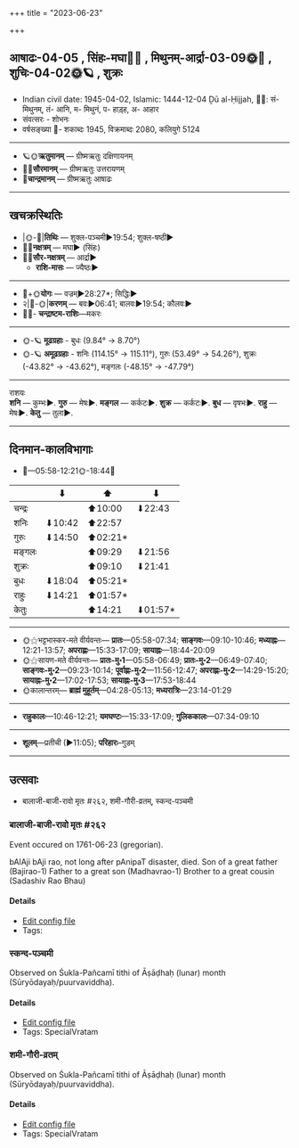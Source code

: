 +++
title = "2023-06-23"

+++
## आषाढः-04-05  ,  सिंहः-मघा🌛🌌  ,  मिथुनम्-आर्द्रा-03-09🌞🌌  ,  शुचिः-04-02🌞🪐  ,  शुक्रः
- Indian civil date: 1945-04-02, Islamic: 1444-12-04 Ḏū al-Ḥijjah, 🌌🌞: सं- मिथुनम्, तं- आनि, म- मिथुनं, प- हाड़्ह, अ- आहार
- संवत्सरः - शोभनः
- वर्षसङ्ख्या 🌛- शकाब्दः 1945, विक्रमाब्दः 2080, कलियुगे 5124
___________________
- 🪐🌞**ऋतुमानम्** — ग्रीष्मऋतुः दक्षिणायनम्
- 🌌🌞**सौरमानम्** — ग्रीष्मऋतुः उत्तरायणम्
- 🌛**चान्द्रमानम्** — ग्रीष्मऋतुः आषाढः
___________________


## खचक्रस्थितिः
- |🌞-🌛|**तिथिः** — शुक्ल-पञ्चमी►19:54; शुक्ल-षष्ठी►  
- 🌌🌛**नक्षत्रम्** — मघा► (सिंहः)  
- 🌌🌞**सौर-नक्षत्रम्** — आर्द्रा►  
  - **राशि-मासः** — ज्यैष्ठः► 
___________________
- 🌛+🌞**योगः** — वज्रम्►28:27*; सिद्धिः►  
- २|🌛-🌞|**करणम्** — बवः►06:41; बालवः►19:54; कौलवः►  
- 🌌🌛- **चन्द्राष्टम-राशिः**—मकरः  
___________________
- 🌞-🪐 **मूढग्रहाः** - बुधः (9.84° → 8.70°)
- 🌞-🪐 **अमूढग्रहाः** - शनिः (114.15° → 115.11°), गुरुः (53.49° → 54.26°), शुक्रः (-43.82° → -43.62°), मङ्गलः (-48.15° → -47.79°)
___________________
राशयः  
**शनि** — कुम्भः►. **गुरु** — मेषः►. **मङ्गल** — कर्कटः►. **शुक्र** — कर्कटः►. **बुध** — वृषभः►. **राहु** — मेषः►. **केतु** — तुला►. 
___________________


## दिनमान-कालविभागाः
- 🌅—05:58-12:21🌞-18:44🌇  

|      |⬇     |⬆     |⬇     |
|------|-----|-----|------|
|चन्द्रः|     |⬆10:00 |⬇22:43 |
|शनिः   |⬇10:42 |⬆22:57 |     |
|गुरुः  |⬇14:50 |⬆02:21*|     |
|मङ्गलः |     |⬆09:29 |⬇21:56 |
|शुक्रः |     |⬆09:10 |⬇21:41 |
|बुधः   |⬇18:04 |⬆05:21*|     |
|राहुः  |⬇14:21 |⬆01:57*|     |
|केतुः  |     |⬆14:21 |⬇01:57*|
___________________
- 🌞⚝भट्टभास्कर-मते वीर्यवन्तः— **प्रातः**—05:58-07:34; **साङ्गवः**—09:10-10:46; **मध्याह्नः**—12:21-13:57; **अपराह्णः**—15:33-17:09; **सायाह्नः**—18:44-20:09  
- 🌞⚝सायण-मते वीर्यवन्तः— **प्रातः-मु॰1**—05:58-06:49; **प्रातः-मु॰2**—06:49-07:40; **साङ्गवः-मु॰2**—09:23-10:14; **पूर्वाह्णः-मु॰2**—11:56-12:47; **अपराह्णः-मु॰2**—14:29-15:20; **सायाह्नः-मु॰2**—17:02-17:53; **सायाह्नः-मु॰3**—17:53-18:44  
- 🌞कालान्तरम्— **ब्राह्मं मुहूर्तम्**—04:28-05:13; **मध्यरात्रिः**—23:14-01:29  
___________________
- **राहुकालः**—10:46-12:21; **यमघण्टः**—15:33-17:09; **गुलिककालः**—07:34-09:10  
___________________
- **शूलम्**—प्रतीची (►11:05); **परिहारः**–गुडम्  
___________________

## उत्सवाः
- बालाजी-बाजी-रावो मृतः #२६२, शमी-गौरी-व्रतम्, स्कन्द-पञ्चमी
### बालाजी-बाजी-रावो मृतः #२६२

Event occured on 1761-06-23 (gregorian). 

bAlAji bAji rao, not long after pAnipaT disaster, died. Son of a great father (Bajirao-1)
Father to a great son (Madhavrao-1)
Brother to a great cousin (Sadashiv Rao Bhau)

#### Details
- [Edit config file](https://github.com/jyotisham/adyatithi/blob/master/mahApuruSha/xatra-later/gregorian/day/06/23/bAlAjI-bAjI-rAvo_mRtaH.toml)
- Tags: 


### स्कन्द-पञ्चमी

Observed on Śukla-Pañcamī tithi of Āṣāḍhaḥ (lunar) month (Sūryōdayaḥ/puurvaviddha). 



#### Details
- [Edit config file](https://github.com/jyotisham/adyatithi/blob/master/devatA/kaumAra/lunar_month/tithi/04/05/skanda-paJcamI.toml)
- Tags: SpecialVratam


### शमी-गौरी-व्रतम्

Observed on Śukla-Pañcamī tithi of Āṣāḍhaḥ (lunar) month (Sūryōdayaḥ/puurvaviddha). 



#### Details
- [Edit config file](https://github.com/jyotisham/adyatithi/blob/master/devatA/umA/lunar_month/tithi/04/05/zamI-gaurI-vratam.toml)
- Tags: SpecialVratam


